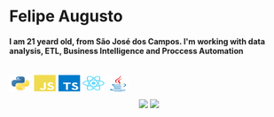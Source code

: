 # Felipe Augusto

#### I am 21 yeard old, from São José dos Campos. I'm working with data analysis, ETL, Business Intelligence and Proccess Automation
<div style="display: inline_block"><br>
  <img align="center" height="30" width="40" src="https://raw.githubusercontent.com/devicons/devicon/master/icons/python/python-original.svg">
  <img align="center" height="30" width="40" src="https://raw.githubusercontent.com/devicons/devicon/master/icons/javascript/javascript-plain.svg">
  <img align="center" height="30" width="40" src="https://raw.githubusercontent.com/devicons/devicon/master/icons/typescript/typescript-plain.svg">
  <img align="center"  height="30" width="40" src="https://raw.githubusercontent.com/devicons/devicon/master/icons/react/react-original.svg">
  <img align="center" height="30" width="40" src="https://raw.githubusercontent.com/devicons/devicon/master/icons/java/java-original.svg">

</div>
<!-- GitHub section -->
<p align="center">
  <img src = "https://github-readme-stats.vercel.app/api?username=FelipeASousa&show_icons=true&theme=tokyonight&hide=issuesr" width = 450/>
  <img src = "https://github-readme-stats.vercel.app/api/top-langs/?username=FelipeASousa&theme=tokyonight" width = 200 />
</p>


